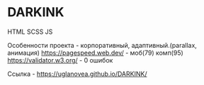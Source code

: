 # DARKINK
HTML SCSS JS

Особенности проекта - корпоративный, адаптивный.(parallax, анимация)
https://pagespeed.web.dev/ - моб(79) комп(95)
https://validator.w3.org/ - 0 ошибок

Ссылка - https://uglanovea.github.io/DARKINK/
